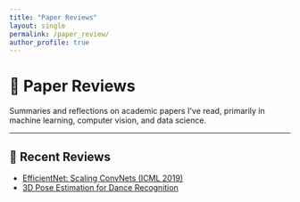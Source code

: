 ```yaml
---
title: "Paper Reviews"
layout: single
permalink: /paper_review/
author_profile: true
---
```


# 📄 Paper Reviews

Summaries and reflections on academic papers I've read, primarily in machine learning, computer vision, and data science.

---

## 🧾 Recent Reviews

- [EfficientNet: Scaling ConvNets (ICML 2019)](/posts/2025-07-15-efficientnet-day5)
- [3D Pose Estimation for Dance Recognition](/posts/2025-07-18-dance-day2)
